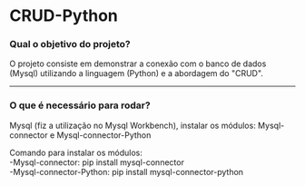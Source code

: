 # CRUD-Python
<h3> <b>Qual o objetivo do projeto? </b></h3>
<p> O projeto consiste em demonstrar a conexão com o banco de dados (Mysql) utilizando a linguagem (Python) e a abordagem do "CRUD".
<hr>
<h3><b>O que é necessário para rodar</b>?</h3>
<p> Mysql (fiz a utilização no Mysql Workbench), instalar os módulos: Mysql-connector e Mysql-connector-Python </p>
<p>  Comando para instalar os módulos:<br>
-Mysql-connector: pip install mysql-connector <br>
-Mysql-connector-Python: pip install mysql-connector-python</p>
